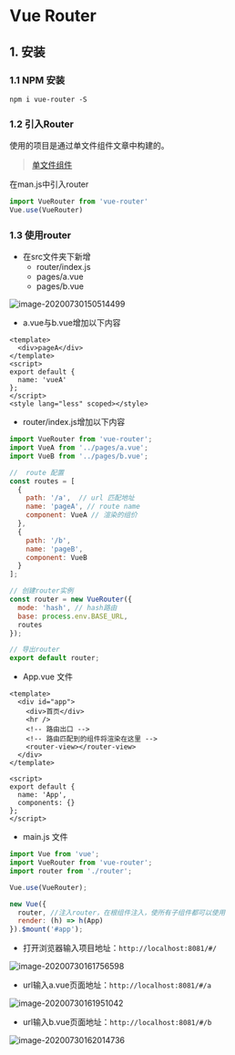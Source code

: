 # Vue Router

## 1. 安装

### 1.1 NPM 安装
```shell
npm i vue-router -S
```

### 1.2 引入Router

使用的项目是通过单文件组件文章中构建的。
> [单文件组件](https://fearlessma.github.io/FENotes/vue/vueBase/vue%E5%8D%95%E6%96%87%E4%BB%B6%E7%BB%84%E4%BB%B6.html)

在man.js中引入router

```js
import VueRouter from 'vue-router'
Vue.use(VueRouter)
```

### 1.3 使用router

- 在src文件夹下新增
  - router/index.js
  - pages/a.vue
  - pages/b.vue

![image-20200730150514499](https://imgkr.cn-bj.ufileos.com/882145ea-f68f-4ebe-8589-66be2be6b4bc.png)


- a.vue与b.vue增加以下内容

```vue
<template>
  <div>pageA</div>
</template>
<script>
export default {
  name: 'vueA'
};
</script>
<style lang="less" scoped></style>
```

- router/index.js增加以下内容

```js
import VueRouter from 'vue-router';
import VueA from '../pages/a.vue';
import VueB from '../pages/b.vue';

//  route 配置
const routes = [
  {
    path: '/a',  // url 匹配地址
    name: 'pageA', // route name
    component: VueA // 渲染的组价
  },
  {
    path: '/b',
    name: 'pageB',
    component: VueB
  }
];

// 创建router实例
const router = new VueRouter({
  mode: 'hash', // hash路由
  base: process.env.BASE_URL,
  routes
});

// 导出router
export default router;

```

- App.vue 文件

```vue
<template>
  <div id="app">
    <div>首页</div>
    <hr />
    <!-- 路由出口 -->
    <!-- 路由匹配到的组件将渲染在这里 -->
    <router-view></router-view>
  </div>
</template>

<script>
export default {
  name: 'App',
  components: {}
};
</script>

```

- main.js 文件

```js
import Vue from 'vue';
import VueRouter from 'vue-router';
import router from './router';

Vue.use(VueRouter);

new Vue({
  router, //注入router，在根组件注入，使所有子组件都可以使用
  render: (h) => h(App)
}).$mount('#app');

```

- 打开浏览器输入项目地址：`http://localhost:8081/#/`

![image-20200730161756598](https://imgkr.cn-bj.ufileos.com/02c8cde0-b3b6-4645-9992-e5dfbbac8519.png)

- url输入a.vue页面地址：`http://localhost:8081/#/a`

![image-20200730161951042](https://imgkr.cn-bj.ufileos.com/1aa70941-b489-4a5b-9e70-609a463242c9.png)

- url输入b.vue页面地址：`http://localhost:8081/#/b`

![image-20200730162014736](https://imgkr.cn-bj.ufileos.com/f7fd57d0-bc24-4aa6-bc0c-b9a6154928b0.png)